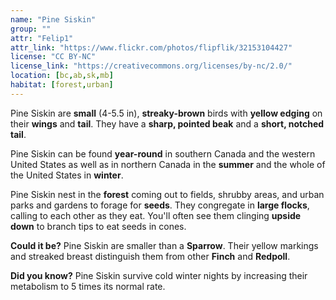 ```yaml
---
name: "Pine Siskin"
group: ""
attr: "Felip1"
attr_link: "https://www.flickr.com/photos/flipflik/32153104427"
license: "CC BY-NC"
license_link: "https://creativecommons.org/licenses/by-nc/2.0/"
location: [bc,ab,sk,mb]
habitat: [forest,urban]
---
```

Pine Siskin are **small** (4-5.5 in), **streaky-brown** birds with **yellow edging** on their **wings** and **tail**. They have a **sharp, pointed beak** and a **short, notched tail**.

Pine Siskin can be found **year-round** in southern Canada and the western United States as well as in northern Canada in the **summer** and the whole of the United States in **winter**.

Pine Siskin nest in the **forest** coming out to fields, shrubby areas, and urban parks and gardens to forage for **seeds**. They congregate in **large flocks**, calling to each other as they eat. You'll often see them clinging **upside down** to branch tips to eat seeds in cones.

**Could it be?** Pine Siskin are smaller than a **Sparrow**. Their yellow markings and streaked breast distinguish them from other **Finch** and **Redpoll**.

**Did you know?** Pine Siskin survive cold winter nights by increasing their metabolism to 5 times its normal rate.
